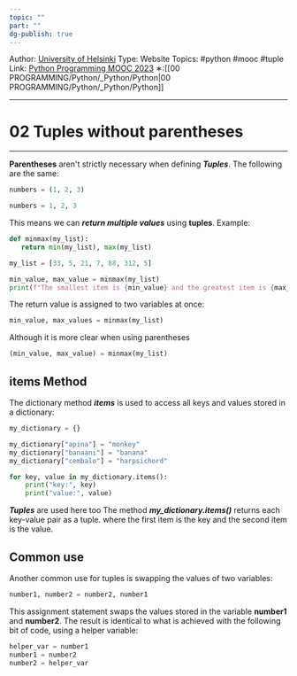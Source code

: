 ```yaml
---
topic: ""
part: ""
dg-publish: true
---
```

Author: [University of Helsinki](https://programming-23.mooc.fi/)
Type: Website
Topics: #python #mooc #tuple
Link: [Python Programming MOOC 2023](https://programming-23.mooc.fi/)
∗:[[00 PROGRAMMING/Python/_Python/Python\|00 PROGRAMMING/Python/_Python/Python]] 

---
# 02 Tuples without parentheses

--- 
__Parentheses__ aren't strictly necessary when defining ___Tuples___.
The following are the same:
```python
numbers = (1, 2, 3)
```

```python
numbers = 1, 2, 3
```

This means we can ___return multiple values___ using __tuples__.
Example:
```python
def minmax(my_list):
   return min(my_list), max(my_list)

my_list = [33, 5, 21, 7, 88, 312, 5]

min_value, max_value = minmax(my_list)
print(f"The smallest item is {min_value} and the greatest item is {max_value}")
```

The return value is assigned to two variables at once:
```python
min_value, max_values = minmax(my_list)
```

Although it is more clear when using parentheses
```python
(min_value, max_value) = minmax(my_list)
```

## items Method

The dictionary method ___items___ is used to access all keys and values stored in a dictionary:
```python
my_dictionary = {}

my_dictionary["apina"] = "monkey"
my_dictionary["banaani"] = "banana"
my_dictionary["cembalo"] = "harpsichord"

for key, value in my_dictionary.items():
    print("key:", key)
    print("value:", value)
```

___Tuples___ are used here too
The method ___my_dictionary.items()___ returns each key-value pair as a tuple.
where the first item is the key and the second item is the value.


## Common use
Another common use for tuples is swapping the values of two variables:
```python
number1, number2 = number2, number1
```

This assignment statement swaps the values stored in the variable __number1__ and __number2__.
The result is identical to what is achieved with the following bit of code, using a helper variable:

```python
helper_var = number1
number1 = number2
number2 = helper_var
```

